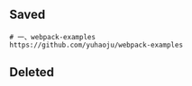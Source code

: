 
## Saved
```
# 一、webpack-examples
https://github.com/yuhaoju/webpack-examples

```

## Deleted
```


```

